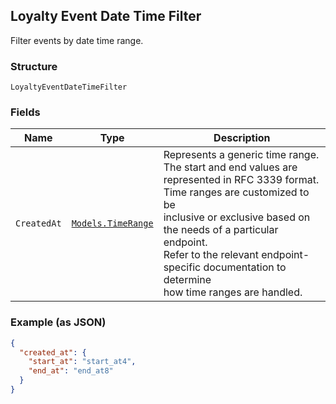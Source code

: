 ## Loyalty Event Date Time Filter

Filter events by date time range.

### Structure

`LoyaltyEventDateTimeFilter`

### Fields

| Name | Type | Description |
|  --- | --- | --- |
| `CreatedAt` | [`Models.TimeRange`](/doc/models/time-range.md) | Represents a generic time range. The start and end values are<br>represented in RFC 3339 format. Time ranges are customized to be<br>inclusive or exclusive based on the needs of a particular endpoint.<br>Refer to the relevant endpoint-specific documentation to determine<br>how time ranges are handled. |

### Example (as JSON)

```json
{
  "created_at": {
    "start_at": "start_at4",
    "end_at": "end_at8"
  }
}
```

